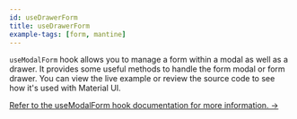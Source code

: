 ```yaml
---
id: useDrawerForm
title: useDrawerForm
example-tags: [form, mantine]
---
```


`useModalForm` hook allows you to manage a form within a modal as well as a drawer. It provides some useful methods to handle the form modal or form drawer. You can view the live example or review the source code to see how it's used with Material UI.

[Refer to the useModalForm hook documentation for more information. →](/docs/ui-integrations/mantine/hooks/use-modal-form)

<CodeSandboxExample path="form-mantine-use-drawer-form" />
